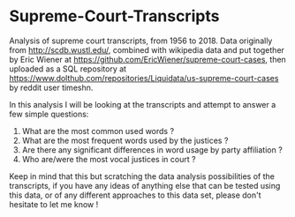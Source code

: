 # Supreme-Court-Transcripts
Analysis of supreme court transcripts, from 1956 to 2018. Data originally from http://scdb.wustl.edu/, combined with wikipedia data and put together by Eric Wiener at https://github.com/EricWiener/supreme-court-cases, then uploaded as a SQL repository at https://www.dolthub.com/repositories/Liquidata/us-supreme-court-cases by reddit user timeshn.

In this analysis I will be looking at the transcripts and attempt to answer a few simple questions:

  1) What are the most common used words ?
  2) What are the most frequent words used by the justices ?
  3) Are there any significant differences in word usage by party affiliation ?
  4) Who are/were the most vocal justices in court ? 

Keep in mind that this but scratching the data analysis possibilities of the transcripts, if you have any ideas of anything else that can be tested using this data, or of any different approaches to this data set, please don't hesitate to let me know !
